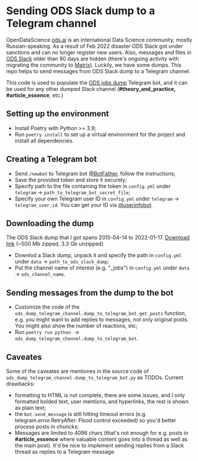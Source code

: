 # Sending ODS Slack dump to a Telegram channel

OpenDataScience [ods.ai](https://ods.ai/) is an international Data Science community, mostly Russian-speaking. As a result of Feb 2022 disaster ODS Slack got under sanctions and can no longer register new users. Also, messages and files in [ODS Slack](https://opendatascience.slack.com/) older than 90 days are hidden (there's ongoing activity with migrating the community to [Matrix](https://chat.ods.ai/#/)). Luckily, we have some dumps. This repo helps to send messages from ODS Slack dump to a Telegram channel.

This code is used to populate the [ODS jobs dump](https://t.me/ods_jobs_dump_bot) Telegram bot, and it can be used for any other dumped Slack channel (**#theory\_and\_practice, #article_essence**, etc.)

## Setting up the environment

- Install Poetry with Python >= 3.9;
- Run `poetry install` to set up a virtual environment for the project and install all dependencies.

## Creating a Telegram bot

- Send `/newbot` to Telegram bot [@BotFather](https://t.me/BotFather), follow the instructions;
- Save the provided token and store it securely;
- Specify path to the file containing the token in `config.yml` under `telegram` -> `path_to_telegram_bot_secret_file`;
- Specify your own Telegram user ID in `config.yml` under  `telegram` -> `telegram_user_id`. You can get your ID via [@userinfobot](https://t.me/userinfobot).

## Downloading the dump

The ODS Slack dump that I got spans 2015-04-14 to 2022-01-17. [Download link](https://disk.yandex.ru/d/Iz6qREJTrYItqw) (~500 Mb zipped, 3.3 Gb unzipped)

- Downlod a Slack dump, unpack it and specify the path in `config.yml` under `data` -> `path_to_ods_slack_dump`;
- Put the channel name of interest (e.g. "_jobs") in `config.yml` under `data` -> `ods_channel_name`.

## Sending messages from the dump to the bot

- Customize the code of the `ods_dump_telegram_channel.dump_to_telegram_bot.get_posts` function, e.g. you might want to add replies to messages, not only original posts. You might also show the number of reactions, etc;
- Run `poetry run python -m ods_dump_telegram_channel.dump_to_telegram_bot`.

## Caveates

Some of the caveates are mentiones in the source code of `ods_dump_telegram_channel.dump_to_telegram_bot.py` as TODOs. Current drawbacks:

- formatting to HTML is not complete, there are some issues, and I only formatted bolded text, user mentions, and hyperlinks, the rest is shown as plain text;
- the `bot.send_message` is still hitting timeout errors (e.g. telegram.error.RetryAfter: Flood control exceeded) so you'd better process posts in chuncks;
- Messages are limited to 4096 chars (that's not enough for e.g. posts in **#article_essence** where valuable content goes into a thread as well as the main post). It'd be nice to implement sending replies from a Slack thread as replies to a Telegram message.
